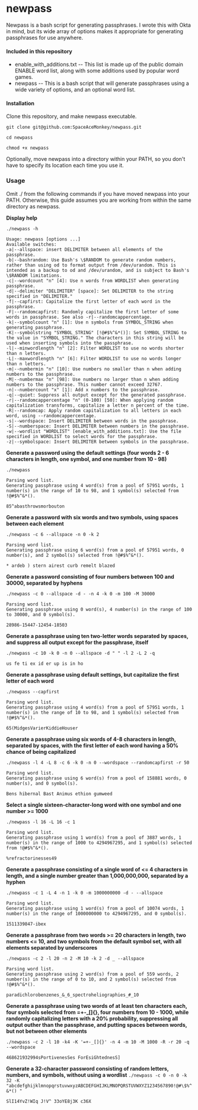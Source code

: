 # newpass

Newpass is a bash script for generating passphrases. I wrote this with Okta in mind, but its wide array of options makes it appropriate for generating passphrases for use anywhere.

#### Included in this repository
- enable_with_additions.txt
-- This list is made up of the public domain ENABLE word list, along with some additions used by popular word games.
- newpass
-- This is a bash script that will generate passphrases using a wide variety of options, and an optional word list.

#### Installation
Clone this repository, and make newpass executable.

```git clone git@github.com:SpaceAceMonkey/newpass.git```

```cd newpass```

```chmod +x newpass```

Optionally, move newpass into a directory within your PATH, so you don't have to specify its location each time you use it.

### Usage
Omit ./ from the following commands if you have moved newpass into your PATH. Otherwise, this guide assumes you are working from within the same directory as newpass.

**Display help**

```./newpass -h```

```
Usage: newpass [options ...]
Available switches:
-a|--allspace: insert DELIMITER between all elements of the passphrase.
-b|--bashrandom: Use Bash's \$RANDOM to generate random numbers, rather than using od to format output from /dev/urandom. This is intended as a backup to od and /dev/urandom, and is subject to Bash's \$RANDOM limitations.
-c|--wordcount "n" [4]: Use n words from WORDLIST when generating passphrase.
-d|--delimiter "DELIMITER" [space]: Set DELIMITER to the string specified in "DELIMITER."
-f|--capfirst: Capitalize the first letter of each word in the passphrase.
-F|--randomcapfirst: Randomly capitalize the first letter of some words in passphrase. See also -r|--randomcappercentage.
-k|--symbolcount "n" [1]: Use n symbols from SYMBOL_STRING when generating passphrase.
-K|--symbolstring "SYMBOL_STRING" [!@#$%^&*()]: Set SYMBOL_STRING to the value in "SYMBOL_STRING." The characters in this string will be used when inserting symbols into the passphrase.
-l|--minwordlength "n" [2]: Filter WORDLIST to use no words shorter than n letters.
-L|--maxwordlength "n" [6]: Filter WORDLIST to use no words longer than n letters.
-m|--numbermin "n" [10]: Use numbers no smaller than n when adding numbers to the passphrase.
-M|--numbermax "n" [98]: Use numbers no larger than n when adding numbers to the passphrase. This number cannot exceed 32767.
-n|--numbercount "x" [1]: Add x numbers to the passphrase.
-q|--quiet: Suppress all output except for the generated passphrase.
-r|--randomcappercentage "n" (0-100) [50]: When applying random capitalization transforms, capitalize a letter n percent of the time.
-R|--randomcap: Apply random capitalization to all letters in each word, using --randomcappercentage.
-s|--wordspace: Insert DELIMITER between words in the passphrase.
-S|--numberspace: Insert DELIMITER between numbers in the passphrase.
-w|--wordlist "WORDLIST" [enable_with_additions.txt]: Use the file specified in WORDLIST to select words for the passphrase.
-z|--symbolspace: Insert DELIMITER between symbols in the passphrase.
```

**Generate a password using the default settings (four words 2 - 6 characters in length, one symbol, and one number from 10 - 98)**

```./newpass```
```
Parsing word list.
Generating passphrase using 4 word(s) from a pool of 57951 words, 1 number(s) in the range of 10 to 98, and 1 symbol(s) selected from !@#$%^&*().

85^abasthrowsmorbouton
```

**Generate a password with six words and two symbols, using spaces between each element**

```./newpass -c 6 --allspace -n 0 -k 2```
```
Parsing word list.
Generating passphrase using 6 word(s) from a pool of 57951 words, 0 number(s), and 2 symbol(s) selected from !@#$%^&*().

* ardeb ) stern airest curb remelt blazed
```

**Generate a password consisting of four numbers between 100 and 30000, separated by hyphens**

```./newpass -c 0 --allspace -d - -n 4 -k 0 -m 100 -M 30000```
```
Parsing word list.
Generating passphrase using 0 word(s), 4 number(s) in the range of 100 to 30000, and 0 symbol(s).

28986-15447-12454-18503
```

**Generate a passphrase using ten two-letter words separated by spaces, and suppress all output except for the passphrase, itself**

```./newpass -c 10 -k 0 -n 0 --allspace -d " " -l 2 -L 2 -q```
```
us fe ti ex id er up is in ho
```

**Generate a passphrase using default settings, but capitalize the first letter of each word**

```./newpass --capfirst```
```
Parsing word list.
Generating passphrase using 4 word(s) from a pool of 57951 words, 1 number(s) in the range of 10 to 98, and 1 symbol(s) selected from !@#$%^&*().

65(MidgesVarierKiddieHouser
```

**Generate a passphrase using six words of 4-8 characters in length, separated by spaces, with the first letter of each word having a 50% chance of being capitalized**

```./newpass -l 4 -L 8 -c 6 -k 0 -n 0 --wordspace --randomcapfirst -r 50```
```
Parsing word list.
Generating passphrase using 6 word(s) from a pool of 158881 words, 0 number(s), and 0 symbol(s).

Bens hibernal Bast Animus ethion gumweed
```

**Select a single sixteen-character-long word with one symbol and one number >= 1000**

```./newpass -l 16 -L 16 -c 1```
```
Parsing word list.
Generating passphrase using 1 word(s) from a pool of 3887 words, 1 number(s) in the range of 1000 to 4294967295, and 1 symbol(s) selected from !@#$%^&*().

%refractorinesses49
```

**Generate a passphrase consisting of a single word of <= 4 characters in length, and a single number greater than 1,000,000,000, separated by a hyphen**

```./newpass -c 1 -L 4 -n 1 -k 0 -m 1000000000 -d - --allspace```
```
Parsing word list.
Generating passphrase using 1 word(s) from a pool of 10074 words, 1 number(s) in the range of 1000000000 to 4294967295, and 0 symbol(s).

1511339847-ibex
```

**Generate a passphrase from two words >= 20 characters in length, two numbers <= 10, and two symbols from the default symbol set, with all elements separated by underscores**

```./newpass -c 2 -l 20 -n 2 -M 10 -k 2 -d _ --allspace```
```
Parsing word list.
Generating passphrase using 2 word(s) from a pool of 559 words, 2 number(s) in the range of 0 to 10, and 2 symbol(s) selected from !@#$%^&*().

paradichlorobenzenes_&_6_spectroheliographies_#_10
```

**Generate a passphrase using two words of at least ten characters each, four symbols selected from =+-_[]{}, four numbers from 10 - 1000, while randomly capitalizing letters with a 20% probability, suppressing all output outher than the passphrase, and putting spaces between words, but not between other elements**

```./newpass -c 2 -l 10 -k4 -K '=+-_[]{}' -n 4 -m 10 -M 1000 -R -r 20 -q --wordspace```
```
468621932994sPortivenesSes ForEsiGhtednesS]
```

**Generate a 32-character password consisting of random letters, numbers, and symbols, without using a wordlist**
```./newpass -c 0 -n 0 -k 32 -K "abcdefghijklmnopqrstuvwxyzABCDEFGHIJKLMNOPQRSTUVWXYZ1234567890!@#\$%^&*() "```
```
SlI14YvZ!WIq J!V^ 33oYE8j3K c36X
```





